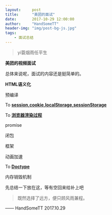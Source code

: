 ```yaml
---
layout:     post
title:      "美团的面试"
date:       2017-10-29 12:00:00
author:     "HandSomeTT"
header-img: "img/post-bg-js.jpg"
tags:
    - 面试总结
---
```



>yi蓑烟雨任平生



**美团的视频面试**

总体来说呢，面试的内容还是挺简单的。


**HTML语义化**



预编译

To **[session,cookie,localStorage,sessionStorage](/2017/11/07/cookie-session/index.html)**

To **[浏览器渲染过程](/2017/11/03/xuanran-yuanli/index.html)**

promise

闭包

框架

动画加速 

To **[Doctype](/2017/10/25/HTML-mianshi-zongjie/index.html)**

内存销毁机制


先总结一下放在这，等有空回来给补上吧





>既然选择了远方，便只顾风雨兼程。

—— HandSomeTT 2017.10.29


